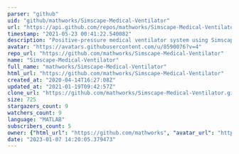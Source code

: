 ```yaml
---
parser: "github"
uid: "github/mathworks/Simscape-Medical-Ventilator"
url: "https://api.github.com/repos/mathworks/Simscape-Medical-Ventilator"
timestamp: "2021-05-23 00:41:22.540082"
description: "Positive-pressure medical ventilator system using Simscape™"
avatar: "https://avatars.githubusercontent.com/u/8590076?v=4"
repo_url: "https://github.com/mathworks/Simscape-Medical-Ventilator"
name: "Simscape-Medical-Ventilator"
full_name: "mathworks/Simscape-Medical-Ventilator"
html_url: "https://github.com/mathworks/Simscape-Medical-Ventilator"
created_at: "2020-04-14T16:27:08Z"
updated_at: "2021-01-19T09:42:57Z"
clone_url: "https://github.com/mathworks/Simscape-Medical-Ventilator.git"
size: 725
stargazers_count: 9
watchers_count: 9
language: "MATLAB"
subscribers_count: 5
owner: {"html_url": "https://github.com/mathworks", "avatar_url": "https://avatars.githubusercontent.com/u/8590076?v=4", "login": "mathworks", "type": "Organization"}
date: "2023-01-07 14:20:05.379473"
---
```

